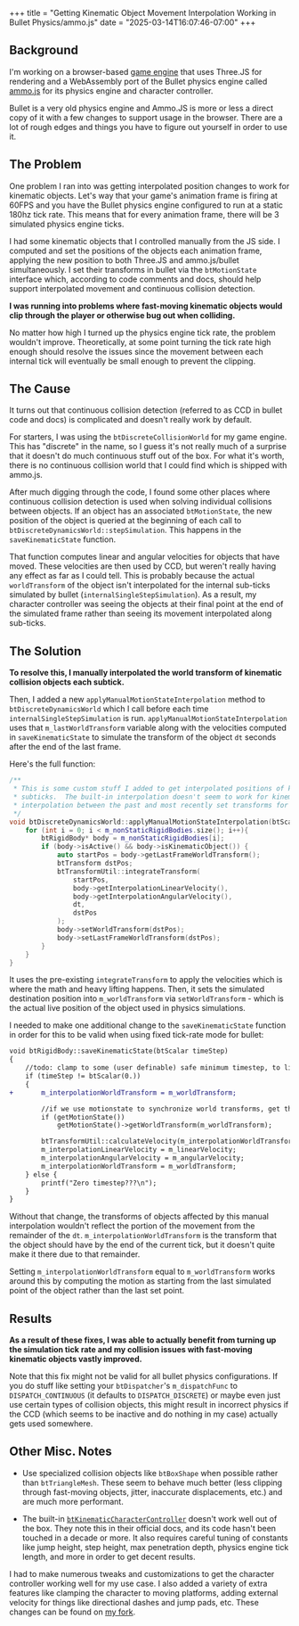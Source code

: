 +++
title = "Getting Kinematic Object Movement Interpolation Working in Bullet Physics/ammo.js"
date = "2025-03-14T16:07:46-07:00"
+++

## Background

I'm working on a browser-based [game engine](https://github.com/ameobea/sketches-3d) that uses Three.JS for rendering and a WebAssembly port of the Bullet physics engine called [ammo.js](https://github.com/kripken/ammo.js) for its physics engine and character controller.

Bullet is a very old physics engine and Ammo.JS is more or less a direct copy of it with a few changes to support usage in the browser. There are a lot of rough edges and things you have to figure out yourself in order to use it.

## The Problem

One problem I ran into was getting interpolated position changes to work for kinematic objects. Let's way that your game's animation frame is firing at 60FPS and you have the Bullet physics engine configured to run at a static 180hz tick rate. This means that for every animation frame, there will be 3 simulated physics engine ticks.

I had some kinematic objects that I controlled manually from the JS side. I computed and set the positions of the objects each animation frame, applying the new position to both Three.JS and ammo.js/bullet simultaneously. I set their transforms in bullet via the `btMotionState` interface which, according to code comments and docs, should help support interpolated movement and continuous collision detection.

**I was running into problems where fast-moving kinematic objects would clip through the player or otherwise bug out when colliding.**

No matter how high I turned up the physics engine tick rate, the problem wouldn't improve. Theoretically, at some point turning the tick rate high enough should resolve the issues since the movement between each internal tick will eventually be small enough to prevent the clipping.

## The Cause

It turns out that continuous collision detection (referred to as CCD in bullet code and docs) is complicated and doesn't really work by default.

For starters, I was using the `btDiscreteCollisionWorld` for my game engine. This has "discrete" in the name, so I guess it's not really much of a surprise that it doesn't do much continuous stuff out of the box. For what it's worth, there is no continuous collision world that I could find which is shipped with ammo.js.

After much digging through the code, I found some other places where continuous collision detection is used when solving individual collisions between objects. If an object has an associated `btMotionState`, the new position of the object is queried at the beginning of each call to `btDiscreteDynamicsWorld::stepSimulation`. This happens in the `saveKinematicState` function.

That function computes linear and angular velocities for objects that have moved. These velocities are then used by CCD, but weren't really having any effect as far as I could tell. This is probably because the actual `worldTransform` of the object isn't interpolated for the internal sub-ticks simulated by bullet (`internalSingleStepSimulation`). As a result, my character controller was seeing the objects at their final point at the end of the simulated frame rather than seeing its movement interpolated along sub-ticks.

## The Solution

**To resolve this, I manually interpolated the world transform of kinematic collision objects each subtick.**

Then, I added a new `applyManualMotionStateInterpolation` method to `btDiscreteDynamicsWorld` which I call before each time `internalSingleStepSimulation` is run. `applyManualMotionStateInterpolation` uses that `m_lastWorldTransform` variable along with the velocities computed in `saveKinematicState` to simulate the transform of the object `dt` seconds after the end of the last frame.

Here's the full function:

```cpp
/**
 * This is some custom stuff I added to get interpolated positions of kinematic objects for internal
 * subticks.  The built-in interpolation doesn't seem to work for kinematic objects, and this forces
 * interpolation between the past and most recently set transforms for kinematic objects.
 */
void btDiscreteDynamicsWorld::applyManualMotionStateInterpolation(btScalar dt) {
	for (int i = 0; i < m_nonStaticRigidBodies.size(); i++){
		btRigidBody* body = m_nonStaticRigidBodies[i];
		if (body->isActive() && body->isKinematicObject()) {
			auto startPos = body->getLastFrameWorldTransform();
			btTransform dstPos;
			btTransformUtil::integrateTransform(
				startPos,
				body->getInterpolationLinearVelocity(),
				body->getInterpolationAngularVelocity(),
				dt,
				dstPos
			);
			body->setWorldTransform(dstPos);
			body->setLastFrameWorldTransform(dstPos);
		}
	}
}
```

It uses the pre-existing `integrateTransform` to apply the velocities which is where the math and heavy lifting happens. Then, it sets the simulated destination position into `m_worldTransform` via `setWorldTransform` - which is the actual live position of the object used in physics simulations.

I needed to make one additional change to the `saveKinematicState` function in order for this to be valid when using fixed tick-rate mode for bullet:

```diff
void btRigidBody::saveKinematicState(btScalar timeStep)
{
	//todo: clamp to some (user definable) safe minimum timestep, to limit maximum angular/linear velocities
	if (timeStep != btScalar(0.))
	{
+		m_interpolationWorldTransform = m_worldTransform;

		//if we use motionstate to synchronize world transforms, get the new kinematic/animated world transform
		if (getMotionState())
			getMotionState()->getWorldTransform(m_worldTransform);

		btTransformUtil::calculateVelocity(m_interpolationWorldTransform,m_worldTransform,timeStep,m_linearVelocity,m_angularVelocity);
		m_interpolationLinearVelocity = m_linearVelocity;
		m_interpolationAngularVelocity = m_angularVelocity;
		m_interpolationWorldTransform = m_worldTransform;
	} else {
		printf("Zero timestep???\n");
	}
}
```

Without that change, the transforms of objects affected by this manual interpolation wouldn't reflect the portion of the movement from the remainder of the `dt`. `m_interpolationWorldTransform` is the transform that the object should have by the end of the current tick, but it doesn't quite make it there due to that remainder.

Setting `m_interpolationWorldTransform` equal to `m_worldTransform` works around this by computing the motion as starting from the last simulated point of the object rather than the last set point.

## Results

**As a result of these fixes, I was able to actually benefit from turning up the simulation tick rate and my collision issues with fast-moving kinematic objects vastly improved.**

Note that this fix might not be valid for all bullet physics configurations. If you do stuff like setting your `btDispatcher`'s `m_dispatchFunc` to `DISPATCH_CONTINUOUS` (it defaults to `DISPATCH_DISCRETE`) or maybe even just use certain types of collision objects, this might result in incorrect physics if the CCD (which seems to be inactive and do nothing in my case) actually gets used somewhere.

## Other Misc. Notes

- Use specialized collision objects like `btBoxShape` when possible rather than `btTriangleMesh`. These seem to behave much better (less clipping through fast-moving objects, jitter, inaccurate displacements, etc.) and are much more performant.

- The built-in [`btKinematicCharacterController`](https://github.com/kripken/ammo.js/blob/main/bullet/src/BulletDynamics/Character/btKinematicCharacterController.cpp) doesn't work well out of the box. They note this in their official docs, and its code hasn't been touched in a decade or more. It also requires careful tuning of constants like jump height, step height, max penetration depth, physics engine tick length, and more in order to get decent results.

I had to make numerous tweaks and customizations to get the character controller working well for my use case. I also added a variety of extra features like clamping the character to moving platforms, adding external velocity for things like directional dashes and jump pads, etc. These changes can be found on [my fork](https://github.com/Ameobea/ammo.js/tree/updates).

